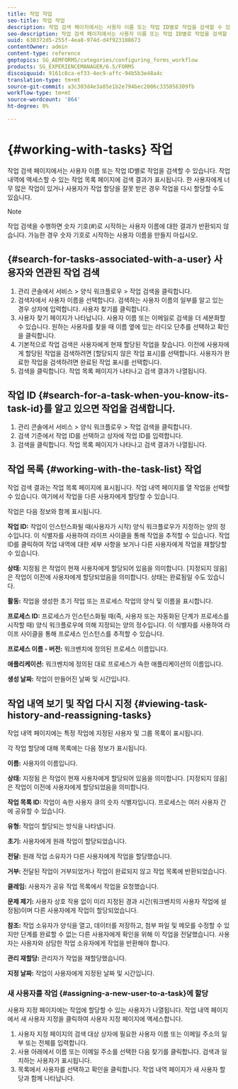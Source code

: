 ```yaml
---
title: 작업 작업
seo-title: 작업 작업
description: 작업 검색 페이지에서는 사용자 이름 또는 작업 ID별로 작업을 검색할 수 있습니다. 작업 작업에 대한 자세한 내용을 살펴보십시오.
seo-description: 작업 검색 페이지에서는 사용자 이름 또는 작업 ID별로 작업을 검색할 수 있습니다. 작업 작업에 대한 자세한 내용을 살펴보십시오.
uuid: 630372d5-255f-4ea8-974d-d4f923108673
contentOwner: admin
content-type: reference
geptopics: SG_AEMFORMS/categories/configuring_forms_workflow
products: SG_EXPERIENCEMANAGER/6.5/FORMS
discoiquuid: 9161c8ca-ef33-4ec9-affc-94b5b3e48a4c
translation-type: tm+mt
source-git-commit: a3c303d4e3a85e1b2e794bec2006c335056309fb
workflow-type: tm+mt
source-wordcount: '864'
ht-degree: 0%

---
```



# {#working-with-tasks} 작업

작업 검색 페이지에서는 사용자 이름 또는 작업 ID별로 작업을 검색할 수 있습니다. 작업 내역에 액세스할 수 있는 작업 목록 페이지에 검색 결과가 표시됩니다. 한 사용자에게 너무 많은 작업이 있거나 사용자가 작업 할당을 잘못 받은 경우 작업을 다시 할당할 수도 있습니다.

>[!NOTE]
>
>작업 검색을 수행하면 숫자 기호(#)로 시작하는 사용자 이름에 대한 결과가 반환되지 않습니다. 가능한 경우 숫자 기호로 시작하는 사용자 이름을 만들지 마십시오.

## {#search-for-tasks-associated-with-a-user} 사용자와 연관된 작업 검색

1. 관리 콘솔에서 서비스 > 양식 워크플로우 > 작업 검색을 클릭합니다.
1. 검색자에서 사용자 이름을 선택합니다. 검색하는 사용자 이름의 일부를 알고 있는 경우 상자에 입력합니다. 사용자 찾기를 클릭합니다.
1. 사용자 찾기 페이지가 나타납니다. 사용자 이름 또는 이메일로 검색을 더 세분화할 수 있습니다. 원하는 사용자를 찾을 때 이름 옆에 있는 라디오 단추를 선택하고 확인을 클릭합니다.
1. 기본적으로 작업 검색은 사용자에게 현재 할당된 작업을 찾습니다. 이전에 사용자에게 할당된 작업을 검색하려면 [할당되지 않은 작업 표시]를 선택합니다. 사용자가 완료한 작업을 검색하려면 완료된 작업 표시를 선택합니다.
1. 검색을 클릭합니다. 작업 목록 페이지가 나타나고 검색 결과가 나열됩니다.

## 작업 ID {#search-for-a-task-when-you-know-its-task-id}를 알고 있으면 작업을 검색합니다.

1. 관리 콘솔에서 서비스 > 양식 워크플로우 > 작업 검색을 클릭합니다.
1. 검색 기준에서 작업 ID를 선택하고 상자에 작업 ID를 입력합니다.
1. 검색을 클릭합니다. 작업 목록 페이지가 나타나고 검색 결과가 나열됩니다.

## 작업 목록 {#working-with-the-task-list} 작업

작업 검색 결과는 작업 목록 페이지에 표시됩니다. 작업 내역 페이지를 열 작업을 선택할 수 있습니다. 여기에서 작업을 다른 사용자에게 할당할 수 있습니다.

작업은 다음 정보와 함께 표시됩니다.

**작업 ID:** 작업이 인스턴스화될 때(사용자가 시작) 양식 워크플로우가 지정하는 양의 정수입니다. 이 식별자를 사용하여 라이프 사이클을 통해 작업을 추적할 수 있습니다. 작업 ID를 클릭하여 작업 내역에 대한 세부 사항을 보거나 다른 사용자에게 작업을 재할당할 수 있습니다.

**상태:** 지정됨 은 작업이 현재 사용자에게 할당되어 있음을 의미합니다. [지정되지 않음]은 작업이 이전에 사용자에게 할당되었음을 의미합니다. 상태는 완료됨일 수도 있습니다.

**활동:** 작업을 생성한 초기 작업 또는 프로세스 작업의 양식 및 이름을 표시합니다.

**프로세스 ID:** 프로세스가 인스턴스화될 때(즉, 사용자 또는 자동화된 단계가 프로세스를 시작할 때) 양식 워크플로우에 의해 지정되는 양의 정수입니다. 이 식별자를 사용하여 라이프 사이클을 통해 프로세스 인스턴스를 추적할 수 있습니다.

**프로세스 이름 - 버전:** 워크벤치에 정의된 프로세스 이름입니다.

**애플리케이션:** 워크벤치에 정의된 대로 프로세스가 속한 애플리케이션의 이름입니다.

**생성 날짜:** 작업이 만들어진 날짜 및 시간입니다.

## 작업 내역 보기 및 작업 다시 지정 {#viewing-task-history-and-reassigning-tasks}

작업 내역 페이지에는 특정 작업에 지정된 사용자 및 그룹 목록이 표시됩니다.

각 작업 할당에 대해 목록에는 다음 정보가 표시됩니다.

**이름:** 사용자의 이름입니다.

**상태:** 지정됨 은 작업이 현재 사용자에게 할당되어 있음을 의미합니다. [지정되지 않음]은 작업이 이전에 사용자에게 할당되었음을 의미합니다.

**작업 목록 ID:** 작업이 속한 사용자 큐의 숫자 식별자입니다. 프로세스는 여러 사용자 간에 공유할 수 있습니다.

**유형:** 작업이 할당되는 방식을 나타냅니다.

**초기:** 사용자에게 원래 작업이 할당되었습니다.

**전달:** 원래 작업 소유자가 다른 사용자에게 작업을 할당했습니다.

**거부:** 전달된 작업이 거부되었거나 작업이 완료되지 않고 작업 목록에 반환되었습니다.

**클레임:** 사용자가 공유 작업 목록에서 작업을 요청했습니다.

**문제 제기:** 사용자 상호 작용 없이 미리 지정된 경과 시간(워크벤치의 사용자 작업에 설정됨)이며 다른 사용자에게 작업이 할당되었습니다.

**참조:** 작업 소유자가 양식을 열고, 데이터를 저장하고, 첨부 파일 및 메모를 수정할 수 있지만 단계를 완료할 수 없는 다른 사용자에게 확인을 위해 이 작업을 전달했습니다. 사용자는 사용자와 상담한 작업 소유자에게 작업을 반환해야 합니다.

**관리 재할당:** 관리자가 작업을 재할당했습니다.

**지정 날짜:** 작업이 사용자에게 지정된 날짜 및 시간입니다.

### 새 사용자를 작업 {#assigning-a-new-user-to-a-task}에 할당

사용자 지정 페이지에는 작업에 할당할 수 있는 사용자가 나열됩니다. 작업 내역 페이지에서 새 사용자 지정을 클릭하여 사용자 지정 페이지에 액세스합니다.

1. 사용자 지정 페이지의 검색 대상 상자에 필요한 사용자 이름 또는 이메일 주소의 일부 또는 전체를 입력합니다.
1. 사용 아래에서 이름 또는 이메일 주소를 선택한 다음 찾기를 클릭합니다. 검색과 일치하는 사용자가 표시됩니다.
1. 목록에서 사용자를 선택하고 확인을 클릭합니다. 작업 내역 페이지가 새 사용자 할당과 함께 나타납니다.

